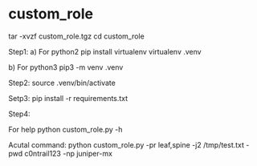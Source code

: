 # custom_role
tar -xvzf custom_role.tgz
cd custom_role

Step1:
  a) For python2
    pip install virtualenv
    virtualenv .venv

  b) For python3
    pip3 -m venv .venv

Step2:
  source .venv/bin/activate

Setp3:
  pip install -r requirements.txt

Step4:

  For help
    python custom_role.py -h

  Acutal command:
    python custom_role.py -pr leaf,spine -j2 /tmp/test.txt -pwd c0ntrail123 -np juniper-mx
